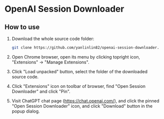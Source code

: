 # OpenAI Session Downloader

## How to use

1. Download the whole source code folder:

    ```sh
    git clone https://github.com/yanlinlin82/openai-session-downloader.git
    ```

2. Open Chrome browser, open its menu by clicking topright icon, "Extensions" -> "Manage Extensions".

3. Click "Load unpacked" button, select the folder of the downloaded source code.

4. Click "Extensions" icon on toolbar of browser, find "Open Session Downloader" and click "Pin".

5. Visit ChatGPT chat page (<https://chat.openai.com/>), and click the pinned "Open Session Downloader" icon, and click "Download" button in the popup dialog.
